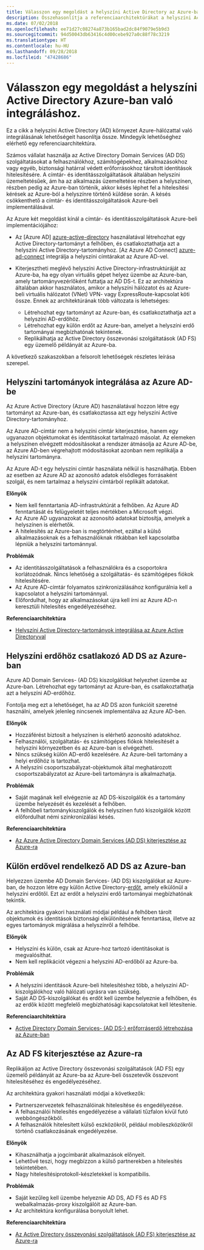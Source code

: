 ```yaml
---
title: Válasszon egy megoldást a helyszíni Active Directory az Azure-ban való integrálásához.
description: Összehasonlítja a referenciaarchitektúrákat a helyszíni Active Directory Azure-ban való integrálásához.
ms.date: 07/02/2018
ms.openlocfilehash: ee71d27c08274a873b165bad2dc84f9079e5b9d3
ms.sourcegitcommit: 94d50043db63416c4d00cebe927a0c88f78c3219
ms.translationtype: HT
ms.contentlocale: hu-HU
ms.lasthandoff: 09/28/2018
ms.locfileid: "47428686"
---
```

# <a name="choose-a-solution-for-integrating-on-premises-active-directory-with-azure"></a>Válasszon egy megoldást a helyszíni Active Directory Azure-ban való integráláshoz.

Ez a cikk a helyszíni Active Directory (AD) környezet Azure-hálózattal való integrálásának lehetőségeit hasonlítja össze. Mindegyik lehetőséghez elérhető egy referenciaarchitektúra.

Számos vállalat használja az Active Directory Domain Services (AD DS) szolgáltatásokat a felhasználókhoz, számítógépekhez, alkalmazásokhoz vagy egyéb, biztonsági határral védett erőforrásokhoz társított identitások hitelesítésére. A címtár- és identitásszolgáltatások általában helyszíni üzemeltetésűek, ám ha az alkalmazás üzemeltetése részben a helyszínen, részben pedig az Azure-ban történik, akkor késés léphet fel a hitelesítési kérések az Azure-ból a helyszínre történő küldése során. A késés csökkenthető a címtár- és identitásszolgáltatások Azure-beli implementálásával.

Az Azure két megoldást kínál a címtár- és identitásszolgáltatások Azure-beli implementációjához: 

* Az [Azure AD] [ azure-active-directory] használatával létrehozhat egy Active Directory-tartományt a felhőben, és csatlakoztathatja azt a helyszíni Active Directory-tartományhoz. [Az Azure AD Connect] [ azure-ad-connect] integrálja a helyszíni címtárakat az Azure AD-vel.

* Kiterjesztheti meglévő helyszíni Active Directory-infrastruktúráját az Azure-ba, ha egy olyan virtuális gépet helyez üzembe az Azure-ban, amely tartományvezérlőként futtatja az AD DS-t. Ez az architektúra általában akkor használatos, amikor a helyszíni hálózatot és az Azure-beli virtuális hálózatot (VNet) VPN- vagy ExpressRoute-kapcsolat köti össze. Ennek az architektúrának több változata is lehetséges: 

    - Létrehozhat egy tartományt az Azure-ban, és csatlakoztathatja azt a helyszíni AD-erdőhöz.
    - Létrehozhat egy külön erdőt az Azure-ban, amelyet a helyszíni erdő tartományai megbízhatónak tekintenek.
    - Replikálhatja az Active Directory összevonási szolgáltatások (AD FS) egy üzemelő példányát az Azure-ba. 

A következő szakaszokban a felsorolt lehetőségek részletes leírása szerepel.

## <a name="integrate-your-on-premises-domains-with-azure-ad"></a>Helyszíni tartományok integrálása az Azure AD-be

Az Azure Active Directory (Azure AD) használatával hozzon létre egy tartományt az Azure-ban, és csatlakoztassa azt egy helyszíni Active Directory-tartományhoz. 

Az Azure AD-címtár nem a helyszíni címtár kiterjesztése,  hanem egy ugyanazon objektumokat és identitásokat tartalmazó másolat. Az elemeken a helyszínen elvégzett módosításokat a rendszer átmásolja az Azure AD-be, az Azure AD-ben végrehajtott módosításokat azonban nem replikálja a helyszíni tartományra.

Az Azure AD-t egy helyszíni címtár használata nélkül is használhatja. Ebben az esetben az Azure AD az azonosító adatok elsődleges forrásaként szolgál, és nem tartalmaz a helyszíni címtárból replikált adatokat.

**Előnyök**

* Nem kell fenntartania AD-infrastruktúrát a felhőben. Az Azure AD fenntartását és felügyeletét teljes mértékben a Microsoft végzi.
* Az Azure AD ugyanazokat az azonosító adatokat biztosítja, amelyek a helyszínen is elérhetők.
* A hitelesítés az Azure-ban is megtörténhet, ezáltal a külső alkalmazásoknak és a felhasználóknak ritkábban kell kapcsolatba lépniük a helyszíni tartománnyal.

**Problémák**

* Az identitásszolgáltatások a felhasználókra és a csoportokra korlátozódnak. Nincs lehetőség a szolgáltatás- és számítógépes fiókok hitelesítésére.
* Az Azure AD-címtár folyamatos szinkronizálásához konfigurálnia kell a kapcsolatot a helyszíni tartománnyal. 
* Előfordulhat, hogy az alkalmazásokat újra kell írni az Azure AD-n keresztüli hitelesítés engedélyezéséhez.

**Referenciaarchitektúra**

- [Helyszíni Active Directory-tartományok integrálása az Azure Active Directoryval][aad]

## <a name="ad-ds-in-azure-joined-to-an-on-premises-forest"></a>Helyszíni erdőhöz csatlakozó AD DS az Azure-ban

Azure AD Domain Services- (AD DS) kiszolgálókat helyezhet üzembe az Azure-ban. Létrehozhat egy tartományt az Azure-ban, és csatlakoztathatja azt a helyszíni AD-erdőhöz. 

Fontolja meg ezt a lehetőséget, ha az AD DS azon funkcióit szeretné használni, amelyek jelenleg nincsenek implementálva az Azure AD-ben. 

**Előnyök**

* Hozzáférést biztosít a helyszínen is elérhető azonosító adatokhoz.
* Felhasználói, szolgáltatás- és számítógépes fiókok hitelesítését a helyszíni környezetben és az Azure-ban is elvégezheti.
* Nincs szükség külön AD-erdő kezelésére. Az Azure-beli tartomány a helyi erdőhöz is tartozhat.
* A helyszíni csoportszabályzat-objektumok által meghatározott csoportszabályzatot az Azure-beli tartományra is alkalmazhatja.

**Problémák**

* Saját magának kell elvégeznie az AD DS-kiszolgálók és a tartomány üzembe helyezését és kezelését a felhőben.
* A felhőbeli tartománykiszolgálók és helyszínen futó kiszolgálók között előfordulhat némi szinkronizálási késés.

**Referenciaarchitektúra**

- [Az Azure Active Directory Domain Services (AD DS) kiterjesztése az Azure-ra][ad-ds]

## <a name="ad-ds-in-azure-with-a-separate-forest"></a>Külön erdővel rendelkező AD DS az Azure-ban

Helyezzen üzembe AD Domain Services- (AD DS) kiszolgálókat az Azure-ban, de hozzon létre egy külön Active Directory-[erdőt][ad-forest-defn], amely elkülönül a helyszíni erdőtől. Ezt az erdőt a helyszíni erdő tartományai megbízhatónak tekintik.

Az architektúra gyakori használati módjai például a felhőben tárolt objektumok és identitások biztonsági elkülönítésének fenntartása, illetve az egyes tartományok migrálása a helyszínről a felhőbe.

**Előnyök**

* Helyszíni és külön, csak az Azure-hoz tartozó identitásokat is megvalósíthat.
* Nem kell replikációt végezni a helyszíni AD-erdőből az Azure-ba.

**Problémák**

* A helyszíni identitások Azure-beli hitelesítéshez több, a helyszíni AD-kiszolgálókhoz való hálózati ugrásra van szükség.
* Saját AD DS-kiszolgálókat és erdőt kell üzembe helyeznie a felhőben, és az erdők között megfelelő megbízhatósági kapcsolatokat kell létesítenie.

**Referenciaarchitektúra**

- [Active Directory Domain Services- (AD DS-) erőforráserdő létrehozása az Azure-ban][ad-ds-forest]

## <a name="extend-ad-fs-to-azure"></a>Az AD FS kiterjesztése az Azure-ra

Replikáljon az Active Directory összevonási szolgáltatások (AD FS) egy üzemelő példányát az Azure-ba az Azure-beli összetevők összevont hitelesítéséhez és engedélyezéséhez. 

Az architektúra gyakori használati módjai a következők:

* Partnerszervezetek felhasználóinak hitelesítése és engedélyezése.
* A felhasználói hitelesítés engedélyezése a vállalati tűzfalon kívül futó webböngészőkből.
* A felhasználók hitelesített külső eszközökről, például mobileszközökről történő csatlakozásának engedélyezése. 

**Előnyök**

* Kihasználhatja a jogcímbarát alkalmazások előnyeit.
* Lehetővé teszi, hogy megbízzon a külső partnerekben a hitelesítés tekintetében.
* Nagy hitelesítésiprotokoll-készletekkel is kompatibilis.

**Problémák**

* Saját kezűleg kell üzembe helyeznie AD DS, AD FS és AD FS webalkalmazás-proxy kiszolgálóit az Azure-ban.
* Az architektúra konfigurálása bonyolult lehet.

**Referenciaarchitektúra**

- [Az Active Directory összevonási szolgáltatások (AD FS) kiterjesztése az Azure-ra][adfs]

<!-- links -->

[aad]: ./azure-ad.md
[ad-ds]: ./adds-extend-domain.md
[ad-ds-forest]: ./adds-forest.md
[ad-forest-defn]: /windows/desktop/AD/forests
[adfs]: ./adfs.md

[azure-active-directory]: /azure/active-directory-domain-services/active-directory-ds-overview
[azure-ad-connect]: /azure/active-directory/hybrid/whatis-hybrid-identity

